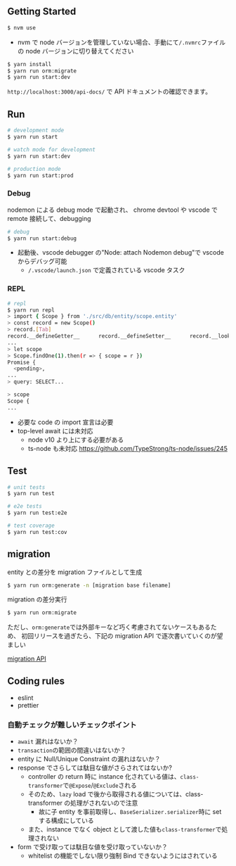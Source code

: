 ## Getting Started

```bash
$ nvm use
```

- nvm で node バージョンを管理していない場合、手動にて`/.nvmrc`ファイルの node バージョンに切り替えてください

```bash
$ yarn install
$ yarn run orm:migrate
$ yarn run start:dev
```

`http://localhost:3000/api-docs/` で API ドキュメントの確認できます。

## Run

```bash
# development mode
$ yarn run start

# watch mode for development
$ yarn run start:dev

# production mode
$ yarn run start:prod
```

### Debug

nodemon による debug mode で起動され、
chrome devtool や vscode で remote 接続して、debugging

```bash
# debug
$ yarn run start:debug
```

- 起動後、vscode debugger の"Node: attach Nodemon debug"で vscode からデバッグ可能
  - `/.vscode/launch.json` で定義されている vscode タスク

### REPL

```bash
# repl
$ yarn run repl
> import { Scope } from './src/db/entity/scope.entity'
> const record = new Scope()
> record.[Tab]
record.__defineGetter__      record.__defineSetter__      record.__lookupGetter__000
...
> let scope
> Scope.findOne(1).then(r => { scope = r })
Promise {
  <pending>,
...
> query: SELECT...

> scope
Scope {
...
```

- 必要な code の import 宣言は必要
- top-level await には未対応
  - node v10 より上にする必要がある
  - ts-node も未対応 https://github.com/TypeStrong/ts-node/issues/245

## Test

```bash
# unit tests
$ yarn run test

# e2e tests
$ yarn run test:e2e

# test coverage
$ yarn run test:cov
```

## migration

entity との差分を migration ファイルとして生成

```bash
$ yarn run orm:generate -n [migration base filename]
```

migration の差分実行

```bash
$ yarn run orm:migrate
```

ただし、`orm:generate`では外部キーなど巧く考慮されてないケースもあるため、
初回リリースを過ぎたら、下記の migration API で逐次書いていくのが望ましい

[migration API](https://typeorm.io/#/migrations/using-migration-api-to-write-migrations)

## Coding rules

- eslint
- prettier

### 自動チェックが難しいチェックポイント

- `await` 漏れはないか？
- `transaction`の範囲の間違いはないか？
- entity に Null/Unique Constraint の漏れはないか？
- response でさらしては駄目な値がさらされてはないか?
  - controller の return 時に instance 化されている値は、`class-transformer`で`@Expose`/`@Exclude`される
  - そのため、`lazy` load で後から取得される値については、class-transformer の処理がされないので注意
    - 故に子 entity を事前取得し、`BaseSerializer.serializer`時に set する構成にしている
  - また、instance でなく object として渡した値も`class-transformer`で処理されない
- form で受け取っては駄目な値を受け取っていないか？
  - whitelist の機能でしない限り強制 Bind できないようにはされている
